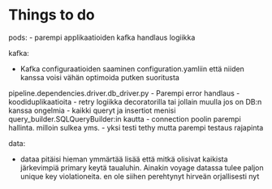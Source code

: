 # Things to do

pods:
    - parempi applikaatioiden kafka handlaus logiikka

kafka:
 - Kafka configuraatioiden saaminen configuration.yamliin että niiden kanssa voisi vähän optimoida putken suoritusta

pipeline.dependencies.driver.db_driver.py
    - Parempi error handlaus
    - koodiduplikaatioita
    - retry logiikka decoratorilla tai jollain muulla jos on DB:n kanssa ongelmia
    - kaikki queryt ja insertiot menisi query_builder.SQLQueryBuilder:in kautta
    - connection poolin parempi hallinta. milloin sulkea yms.
    - yksi testi tethy mutta parempi testaus rajapinta

data:
  - dataa pitäisi hieman ymmärtää lisää että mitkä olisivat kaikista järkevimpiä primary keytä 
    taualuhin. Ainakin voyage datassa tulee paljon unique key violationeita. en ole siihen perehtynyt hirveän
    orjallisesti nyt
